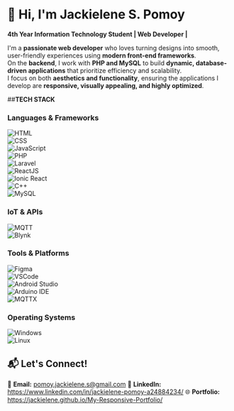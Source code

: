 # 👋 Hi, I'm Jackielene S. Pomoy

**4th Year Information Technology Student | Web Developer |**  

I'm a **passionate web developer** who loves turning designs into smooth, user-friendly experiences using **modern front-end frameworks**.  
On the **backend**, I work with **PHP and MySQL** to build **dynamic, database-driven applications** that prioritize efficiency and scalability.  
I focus on both **aesthetics and functionality**, ensuring the applications I develop are **responsive, visually appealing, and highly optimized**. 

##**TECH STACK**  
### **Languages & Frameworks**  
![HTML](https://img.shields.io/badge/HTML-E34F26?style=flat&logo=html5&logoColor=white)  
![CSS](https://img.shields.io/badge/CSS-1572B6?style=flat&logo=css3&logoColor=white)  
![JavaScript](https://img.shields.io/badge/JavaScript-F7DF1E?style=flat&logo=javascript&logoColor=black)  
![PHP](https://img.shields.io/badge/PHP-777BB4?style=flat&logo=php&logoColor=white)  
![Laravel](https://img.shields.io/badge/Laravel-FF2D20?style=flat&logo=laravel&logoColor=white)  
![ReactJS](https://img.shields.io/badge/React-61DAFB?style=flat&logo=react&logoColor=black)  
![Ionic React](https://img.shields.io/badge/Ionic_React-3880FF?style=flat&logo=ionic&logoColor=white)  
![C++](https://img.shields.io/badge/C++-00599C?style=flat&logo=c%2B%2B&logoColor=white)  
![MySQL](https://img.shields.io/badge/MySQL-4479A1?style=flat&logo=mysql&logoColor=white) 

### **IoT & APIs**    
![MQTT](https://img.shields.io/badge/MQTT-660066?style=flat&logo=mqtt&logoColor=white)  
![Blynk](https://img.shields.io/badge/Blynk-00C96B?style=flat&logo=blynk&logoColor=white) 

### **Tools & Platforms**  
![Figma](https://img.shields.io/badge/Figma-F24E1E?style=flat&logo=figma&logoColor=white)  
![VSCode](https://img.shields.io/badge/VS_Code-007ACC?style=flat&logo=visualstudiocode&logoColor=white)  
![Android Studio](https://img.shields.io/badge/Android_Studio-3DDC84?style=flat&logo=androidstudio&logoColor=white)  
![Arduino IDE](https://img.shields.io/badge/Arduino_IDE-00979D?style=flat&logo=arduino&logoColor=white)  
![MQTTX](https://img.shields.io/badge/MQTTX-008080?style=flat&logo=mqtt&logoColor=white)  

### **Operating Systems**  
![Windows](https://img.shields.io/badge/Windows-0078D6?style=flat&logo=windows&logoColor=white)  
![Linux](https://img.shields.io/badge/Linux-FCC624?style=flat&logo=linux&logoColor=black)

## 📬 **Let's Connect!**  
📧 **Email:** pomoy.jackielene.s@gmail.com
💼 **LinkedIn:** https://www.linkedin.com/in/jackielene-pomoy-a24884234/
🌐 **Portfolio:** https://jackielene.github.io/My-Responsive-Portfolio/
